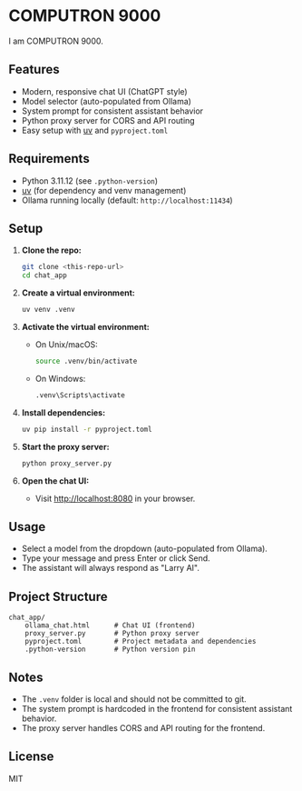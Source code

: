 # COMPUTRON 9000
I am COMPUTRON 9000.

## Features
- Modern, responsive chat UI (ChatGPT style)
- Model selector (auto-populated from Ollama)
- System prompt for consistent assistant behavior
- Python proxy server for CORS and API routing
- Easy setup with [uv](https://github.com/astral-sh/uv) and `pyproject.toml`

## Requirements
- Python 3.11.12 (see `.python-version`)
- [uv](https://github.com/astral-sh/uv) (for dependency and venv management)
- Ollama running locally (default: `http://localhost:11434`)

## Setup

1. **Clone the repo:**
   ```sh
   git clone <this-repo-url>
   cd chat_app
   ```

2. **Create a virtual environment:**
   ```sh
   uv venv .venv
   ```

3. **Activate the virtual environment:**
   - On Unix/macOS:
     ```sh
     source .venv/bin/activate
     ```
   - On Windows:
     ```sh
     .venv\Scripts\activate
     ```

4. **Install dependencies:**
   ```sh
   uv pip install -r pyproject.toml
   ```

5. **Start the proxy server:**
   ```sh
   python proxy_server.py
   ```

6. **Open the chat UI:**
   - Visit [http://localhost:8080](http://localhost:8080) in your browser.

## Usage
- Select a model from the dropdown (auto-populated from Ollama).
- Type your message and press Enter or click Send.
- The assistant will always respond as "Larry AI".

## Project Structure
```
chat_app/
    ollama_chat.html      # Chat UI (frontend)
    proxy_server.py       # Python proxy server
    pyproject.toml        # Project metadata and dependencies
    .python-version       # Python version pin
```

## Notes
- The `.venv` folder is local and should not be committed to git.
- The system prompt is hardcoded in the frontend for consistent assistant behavior.
- The proxy server handles CORS and API routing for the frontend.

## License
MIT
